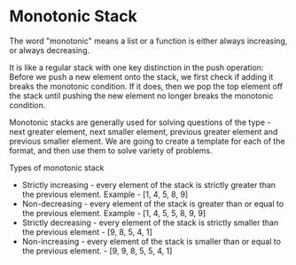 # Monotonic Stack

The word "monotonic" means a list or a function is either always increasing, or always decreasing.

It is like a regular stack with one key distinction in the push operation: Before we push a new element onto the stack, we first check if adding it breaks the monotonic condition. If it does, then we pop the top element off the stack until pushing the new element no longer breaks the monotonic condition.

Monotonic stacks are generally used for solving questions of the type - next greater element, next smaller element, previous greater element and previous smaller element. We are going to create a template for each of the format, and then use them to solve variety of problems.

Types of monotonic stack

- Strictly increasing - every element of the stack is strictly greater than the previous element. Example - [1, 4, 5, 8, 9]
- Non-decreasing - every element of the stack is greater than or equal to the previous element. Example - [1, 4, 5, 5, 8, 9, 9]
- Strictly decreasing - every element of the stack is strictly smaller than the previous element - [9, 8, 5, 4, 1]
- Non-increasing - every element of the stack is smaller than or equal to the previous element. - [9, 9, 8, 5, 5, 4, 1]
